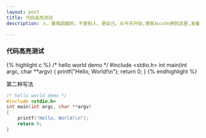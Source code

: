 ```yaml
---
layout: post
title: 代码高亮测试
description: 人，最难超越的，不是别人，是自己。从今天开始,博客从csdn换到这里,准备另一个起点,有梦想就要坚持去追逐与实现，人生苦短，但愿无憾。

---
```


### 代码高亮测试

{% highlight c %}
/* hello world demo */
#include <stdio.h>
int main(int argc, char **argv)
{
    printf("Hello, World!\n");
    return 0;
}
{% endhighlight %}

第二种写法

```c
/* hello world demo */
#include <stdio.h>
int main(int argc, char **argv)
{
    printf("Hello, World!\n");
    return 0;
}
```